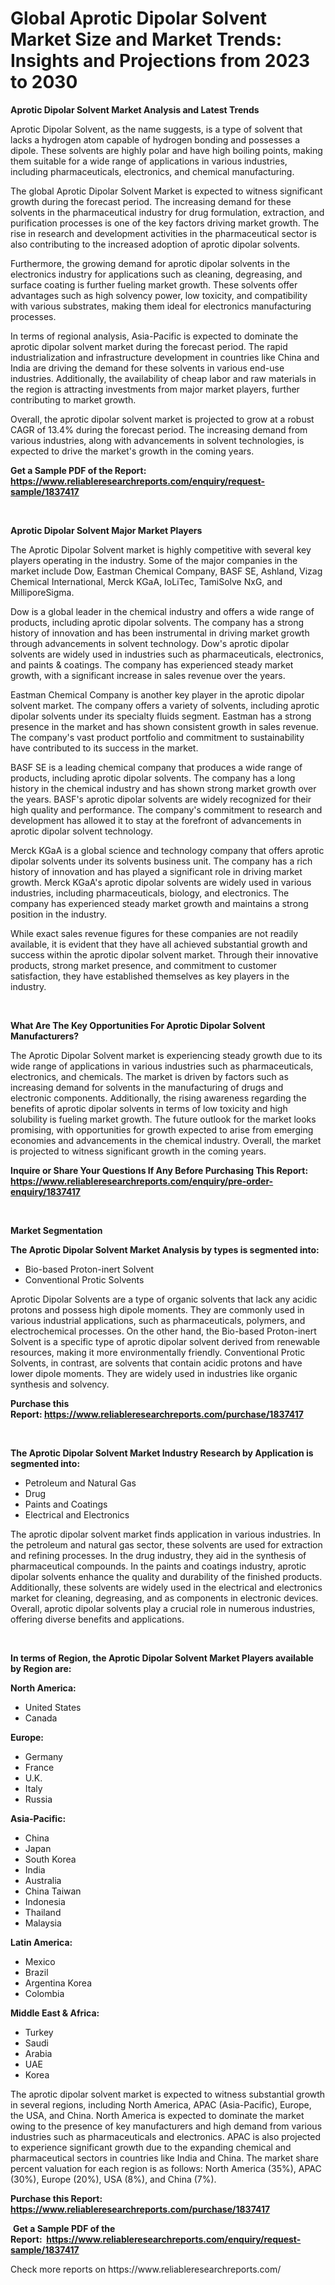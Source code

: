 <p><h1>Global Aprotic Dipolar Solvent Market Size and Market Trends: Insights and Projections from 2023 to 2030</h1></p><p><strong>Aprotic Dipolar Solvent Market Analysis and Latest Trends</strong></p>
<p><p>Aprotic Dipolar Solvent, as the name suggests, is a type of solvent that lacks a hydrogen atom capable of hydrogen bonding and possesses a dipole. These solvents are highly polar and have high boiling points, making them suitable for a wide range of applications in various industries, including pharmaceuticals, electronics, and chemical manufacturing.</p><p>The global Aprotic Dipolar Solvent Market is expected to witness significant growth during the forecast period. The increasing demand for these solvents in the pharmaceutical industry for drug formulation, extraction, and purification processes is one of the key factors driving market growth. The rise in research and development activities in the pharmaceutical sector is also contributing to the increased adoption of aprotic dipolar solvents.</p><p>Furthermore, the growing demand for aprotic dipolar solvents in the electronics industry for applications such as cleaning, degreasing, and surface coating is further fueling market growth. These solvents offer advantages such as high solvency power, low toxicity, and compatibility with various substrates, making them ideal for electronics manufacturing processes.</p><p>In terms of regional analysis, Asia-Pacific is expected to dominate the aprotic dipolar solvent market during the forecast period. The rapid industrialization and infrastructure development in countries like China and India are driving the demand for these solvents in various end-use industries. Additionally, the availability of cheap labor and raw materials in the region is attracting investments from major market players, further contributing to market growth.</p><p>Overall, the aprotic dipolar solvent market is projected to grow at a robust CAGR of 13.4% during the forecast period. The increasing demand from various industries, along with advancements in solvent technologies, is expected to drive the market's growth in the coming years.</p></p>
<p><strong>Get a Sample PDF of the Report:&nbsp; <a href="https://www.reliableresearchreports.com/enquiry/request-sample/1837417">https://www.reliableresearchreports.com/enquiry/request-sample/1837417</a></strong></p>
<p>&nbsp;</p>
<p><strong>Aprotic Dipolar Solvent Major Market Players</strong></p>
<p><p>The Aprotic Dipolar Solvent market is highly competitive with several key players operating in the industry. Some of the major companies in the market include Dow, Eastman Chemical Company, BASF SE, Ashland, Vizag Chemical International, Merck KGaA, IoLiTec, TamiSolve NxG, and MilliporeSigma.</p><p>Dow is a global leader in the chemical industry and offers a wide range of products, including aprotic dipolar solvents. The company has a strong history of innovation and has been instrumental in driving market growth through advancements in solvent technology. Dow's aprotic dipolar solvents are widely used in industries such as pharmaceuticals, electronics, and paints & coatings. The company has experienced steady market growth, with a significant increase in sales revenue over the years.</p><p>Eastman Chemical Company is another key player in the aprotic dipolar solvent market. The company offers a variety of solvents, including aprotic dipolar solvents under its specialty fluids segment. Eastman has a strong presence in the market and has shown consistent growth in sales revenue. The company's vast product portfolio and commitment to sustainability have contributed to its success in the market.</p><p>BASF SE is a leading chemical company that produces a wide range of products, including aprotic dipolar solvents. The company has a long history in the chemical industry and has shown strong market growth over the years. BASF's aprotic dipolar solvents are widely recognized for their high quality and performance. The company's commitment to research and development has allowed it to stay at the forefront of advancements in aprotic dipolar solvent technology.</p><p>Merck KGaA is a global science and technology company that offers aprotic dipolar solvents under its solvents business unit. The company has a rich history of innovation and has played a significant role in driving market growth. Merck KGaA's aprotic dipolar solvents are widely used in various industries, including pharmaceuticals, biology, and electronics. The company has experienced steady market growth and maintains a strong position in the industry.</p><p>While exact sales revenue figures for these companies are not readily available, it is evident that they have all achieved substantial growth and success within the aprotic dipolar solvent market. Through their innovative products, strong market presence, and commitment to customer satisfaction, they have established themselves as key players in the industry.</p></p>
<p>&nbsp;</p>
<p><strong>What Are The Key Opportunities For Aprotic Dipolar Solvent Manufacturers?</strong></p>
<p><p>The Aprotic Dipolar Solvent market is experiencing steady growth due to its wide range of applications in various industries such as pharmaceuticals, electronics, and chemicals. The market is driven by factors such as increasing demand for solvents in the manufacturing of drugs and electronic components. Additionally, the rising awareness regarding the benefits of aprotic dipolar solvents in terms of low toxicity and high solubility is fueling market growth. The future outlook for the market looks promising, with opportunities for growth expected to arise from emerging economies and advancements in the chemical industry. Overall, the market is projected to witness significant growth in the coming years.</p></p>
<p><strong>Inquire or Share Your Questions If Any Before Purchasing This Report: <a href="https://www.reliableresearchreports.com/enquiry/pre-order-enquiry/1837417">https://www.reliableresearchreports.com/enquiry/pre-order-enquiry/1837417</a></strong></p>
<p>&nbsp;</p>
<p><strong>Market Segmentation</strong></p>
<p><strong>The Aprotic Dipolar Solvent Market Analysis by types is segmented into:</strong></p>
<p><ul><li>Bio-based Proton-inert Solvent</li><li>Conventional Protic Solvents</li></ul></p>
<p><p>Aprotic Dipolar Solvents are a type of organic solvents that lack any acidic protons and possess high dipole moments. They are commonly used in various industrial applications, such as pharmaceuticals, polymers, and electrochemical processes. On the other hand, the Bio-based Proton-inert Solvent is a specific type of aprotic dipolar solvent derived from renewable resources, making it more environmentally friendly. Conventional Protic Solvents, in contrast, are solvents that contain acidic protons and have lower dipole moments. They are widely used in industries like organic synthesis and solvency.</p></p>
<p><strong>Purchase this Report:&nbsp;<a href="https://www.reliableresearchreports.com/purchase/1837417">https://www.reliableresearchreports.com/purchase/1837417</a></strong></p>
<p>&nbsp;</p>
<p><strong>The Aprotic Dipolar Solvent Market Industry Research by Application is segmented into:</strong></p>
<p><ul><li>Petroleum and Natural Gas</li><li>Drug</li><li>Paints and Coatings</li><li>Electrical and Electronics</li></ul></p>
<p><p>The aprotic dipolar solvent market finds application in various industries. In the petroleum and natural gas sector, these solvents are used for extraction and refining processes. In the drug industry, they aid in the synthesis of pharmaceutical compounds. In the paints and coatings industry, aprotic dipolar solvents enhance the quality and durability of the finished products. Additionally, these solvents are widely used in the electrical and electronics market for cleaning, degreasing, and as components in electronic devices. Overall, aprotic dipolar solvents play a crucial role in numerous industries, offering diverse benefits and applications.</p></p>
<p>&nbsp;</p>
<p><strong>In terms of Region, the Aprotic Dipolar Solvent Market Players available by Region are:</strong></p>
<p>
    <p> <strong> North America: </strong>
        <ul>
            <li>United States</li>
            <li>Canada</li>
        </ul>
        </p> 
    <p> <strong> Europe: </strong>
        <ul>
            <li>Germany</li>
            <li>France</li>
            <li>U.K.</li>
            <li>Italy</li>
            <li>Russia</li>
        </ul>
        </p> 
    <p> <strong> Asia-Pacific: </strong>
        <ul>
            <li>China</li>
            <li>Japan</li>
            <li>South Korea</li>
            <li>India</li>
            <li>Australia</li>
            <li>China Taiwan</li>
            <li>Indonesia</li>
            <li>Thailand</li>
            <li>Malaysia</li>
        </ul>
        </p> 
    <p> <strong> Latin America: </strong>
        <ul>
            <li>Mexico</li>
            <li>Brazil</li>
            <li>Argentina Korea</li>
            <li>Colombia</li>
        </ul>
        </p> 
    <p> <strong> Middle East & Africa: </strong>
        <ul>
            <li>Turkey</li>
            <li>Saudi</li>
            <li>Arabia</li>
            <li>UAE</li>
            <li>Korea</li>
        </ul>
    </p>
    </p>
<p><p>The aprotic dipolar solvent market is expected to witness substantial growth in several regions, including North America, APAC (Asia-Pacific), Europe, the USA, and China. North America is expected to dominate the market owing to the presence of key manufacturers and high demand from various industries such as pharmaceuticals and electronics. APAC is also projected to experience significant growth due to the expanding chemical and pharmaceutical sectors in countries like India and China. The market share percent valuation for each region is as follows: North America (35%), APAC (30%), Europe (20%), USA (8%), and China (7%).</p></p>
<p><strong>Purchase this Report: <a href="https://www.reliableresearchreports.com/purchase/1837417">https://www.reliableresearchreports.com/purchase/1837417</a></strong></p>
<p>&nbsp;<strong>Get a Sample PDF of the Report:&nbsp;&nbsp;<a href="https://www.reliableresearchreports.com/enquiry/request-sample/1837417">https://www.reliableresearchreports.com/enquiry/request-sample/1837417</a></strong></p>
<p><strong></strong></p>
<p>Check more reports on https://www.reliableresearchreports.com/</p>
